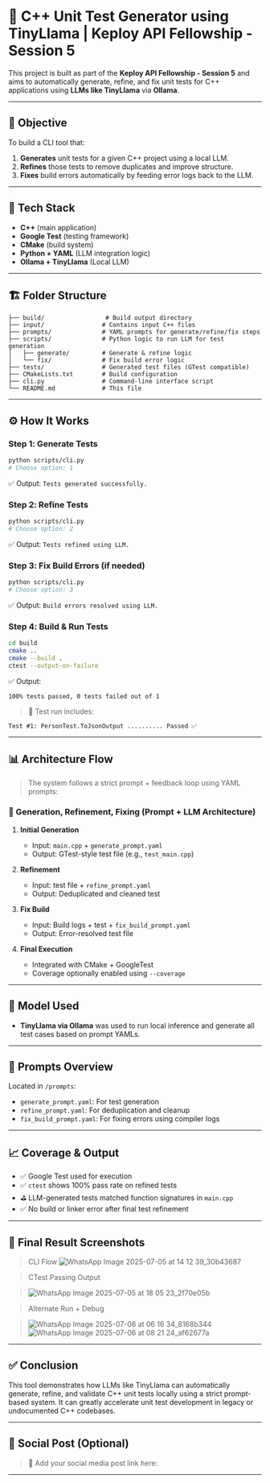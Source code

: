 # 🚀 C++ Unit Test Generator using TinyLlama | Keploy API Fellowship - Session 5

This project is built as part of the **Keploy API Fellowship - Session 5** and aims to automatically generate, refine, and fix unit tests for C++ applications using **LLMs like TinyLlama** via **Ollama**.

---

## 📌 Objective

To build a CLI tool that:

1. **Generates** unit tests for a given C++ project using a local LLM.
2. **Refines** those tests to remove duplicates and improve structure.
3. **Fixes** build errors automatically by feeding error logs back to the LLM.

---

## 🧩 Tech Stack

- **C++** (main application)
- **Google Test** (testing framework)
- **CMake** (build system)
- **Python + YAML** (LLM integration logic)
- **Ollama + TinyLlama** (Local LLM)

---

## 🏗️ Folder Structure

```
├── build/                 # Build output directory
├── input/                # Contains input C++ files
├── prompts/              # YAML prompts for generate/refine/fix steps
├── scripts/              # Python logic to run LLM for test generation
│   ├── generate/         # Generate & refine logic
│   └── fix/              # Fix build error logic
├── tests/                # Generated test files (GTest compatible)
├── CMakeLists.txt        # Build configuration
├── cli.py                # Command-line interface script
└── README.md             # This file
```

---

## ⚙️ How It Works

### Step 1️: Generate Tests

```bash
python scripts/cli.py
# Choose option: 1
```

✅ Output: `Tests generated successfully.`

### Step 2️: Refine Tests

```bash
python scripts/cli.py
# Choose option: 2
```

✅ Output: `Tests refined using LLM.`

### Step 3️: Fix Build Errors (if needed)

```bash
python scripts/cli.py
# Choose option: 3
```

✅ Output: `Build errors resolved using LLM.`

### Step 4️: Build & Run Tests

```bash
cd build
cmake ..
cmake --build .
ctest --output-on-failure
```

✅ Output:

```
100% tests passed, 0 tests failed out of 1
```

> 🔬 Test run includes:

```
Test #1: PersonTest.ToJsonOutput .......... Passed ✅
```

---

## 📊 Architecture Flow

> The system follows a strict prompt + feedback loop using YAML prompts:

### 🔄 Generation, Refinement, Fixing (Prompt + LLM Architecture)

1. **Initial Generation**

   - Input: `main.cpp` + `generate_prompt.yaml`
   - Output: GTest-style test file (e.g., `test_main.cpp`)

2. **Refinement**

   - Input: test file + `refine_prompt.yaml`
   - Output: Deduplicated and cleaned test

3. **Fix Build**

   - Input: Build logs + test + `fix_build_prompt.yaml`
   - Output: Error-resolved test file

4. **Final Execution**

   - Integrated with CMake + GoogleTest
   - Coverage optionally enabled using `--coverage`

>

---

## 🧠 Model Used

- **TinyLlama via Ollama** was used to run local inference and generate all test cases based on prompt YAMLs.

---

## 📄 Prompts Overview

Located in `/prompts`:

- `generate_prompt.yaml`: For test generation
- `refine_prompt.yaml`: For deduplication and cleanup
- `fix_build_prompt.yaml`: For fixing errors using compiler logs

---

## 📈 Coverage & Output

- ✅ Google Test used for execution
- ✅ `ctest` shows 100% pass rate on refined tests
- ⛳ LLM-generated tests matched function signatures in `main.cpp`
- ✅ No build or linker error after final test refinement

---

## 🎑️ Final Result Screenshots

> CLI Flow
> ![WhatsApp Image 2025-07-05 at 14 12 39_30b43687](https://github.com/user-attachments/assets/753d4554-1ea2-429a-998b-8b99d2fd61e1)



> CTest Passing Output

>![WhatsApp Image 2025-07-05 at 18 05 23_2f70e05b](https://github.com/user-attachments/assets/3a207f4a-deb6-49bd-b5e3-3bebb50a8937)

>

> Alternate Run + Debug

>![WhatsApp Image 2025-07-06 at 06 16 34_8168b344](https://github.com/user-attachments/assets/26250d0c-6241-43a1-be1b-0554553fb66e)
>![WhatsApp Image 2025-07-06 at 08 21 24_af62677a](https://github.com/user-attachments/assets/98bd9017-74db-4342-b40a-aa2fb6fe5ee2)


---

## ✅ Conclusion

This tool demonstrates how LLMs like TinyLlama can automatically generate, refine, and validate C++ unit tests locally using a strict prompt-based system. It can greatly accelerate unit test development in legacy or undocumented C++ codebases.

---

## 📢 Social Post (Optional)

> 🔗 Add your social media post link here:

---

